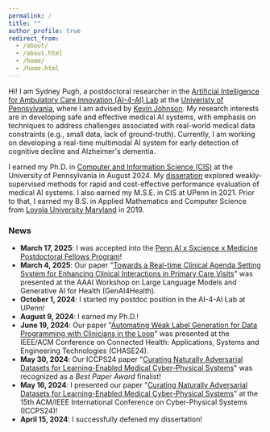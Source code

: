 ```yaml
---
permalink: /
title: ""
author_profile: true
redirect_from: 
  - /about/
  - /about.html
  - /home/
  - /home.html
---
```


Hi! I am Sydney Pugh, a postdoctoral researcher in the [Artificial Intelligence for Ambulatory Care Innovation (AI-4-AI) Lab](https://www.med.upenn.edu/kbjohnsonlab/) at the [Univeristy of Pennsylvania](https://www.upenn.edu/), where I am advised by [Kevin Johnson](https://www.kevinbjohnsonmd.net/). My research interests are in developing safe and effective medical AI systems, with emphasis on techniques to address challenges associated with real-world medical data constraints (e.g., small data, lack of ground-truth). Currently, I am working on developing a real-time multimodal AI system for early detection of cognitive decline and Alzheimer's dementia.

I earned my Ph.D. in [Computer and Information Science (CIS)](https://www.cis.upenn.edu/) at the University of Pennsylvania in August 2024. My [disseration](https://www.proquest.com/openview/d1142238baa72023e1668a6caf01e8a7/1?pq-origsite=gscholar&cbl=18750&diss=y) explored weakly-supervised methods for rapid and cost-effective performance evaluation of medical AI systems. I also earned my M.S.E. in CIS at UPenn in 2021. Prior to that, I earned my B.S. in Applied Mathematics and Computer Science from [Loyola University Maryland](https://www.loyola.edu/) in 2019.

### News
* **March 17, 2025**: I was accepted into the [Penn AI x Sxcience x Medicine Postdoctoral Fellows Program](https://web.sas.upenn.edu/data-science/postdoctoral-fellows/)!
* **March 4, 2025**: Our paper "[Towards a Real-time Clinical Agenda Setting System for Enhancing Clinical Interactions in Primary Care Visits](https://openreview.net/pdf?id=Lu1dxr1bWV)" was presented at the AAAI Workshop on Large Language Models and Generative AI for Health (GenAI4Health).
* **October 1, 2024**: I started my postdoc position in the AI-4-AI Lab at UPenn!
* **August 9, 2024**: I earned my Ph.D.!
* **June 19, 2024**: Our paper "[Automating Weak Label Generation for Data Programming with Clinicians in the Loop](https://arxiv.org/pdf/2407.07982)" was presented at the IEEE/ACM Conference on Connected Health: Applications, Systems and Engineering Technologies (CHASE24).
* **May 30, 2024**: Our ICCPS24 paper "[Curating Naturally Adversarial Datasets for Learning-Enabled Medical Cyber-Physical Systems](https://arxiv.org/pdf/2309.00543)" was recognized as a _Best Paper Award_ finalist!
* **May 16, 2024**: I presented our paper "[Curating Naturally Adversarial Datasets for Learning-Enabled Medical Cyber-Physical Systems](https://arxiv.org/pdf/2309.00543)" at the 15th ACM/IEEE International Conference on Cyber-Physical Systems (ICCPS24)!
* **April 15, 2024**: I successfully defened my dissertation!
